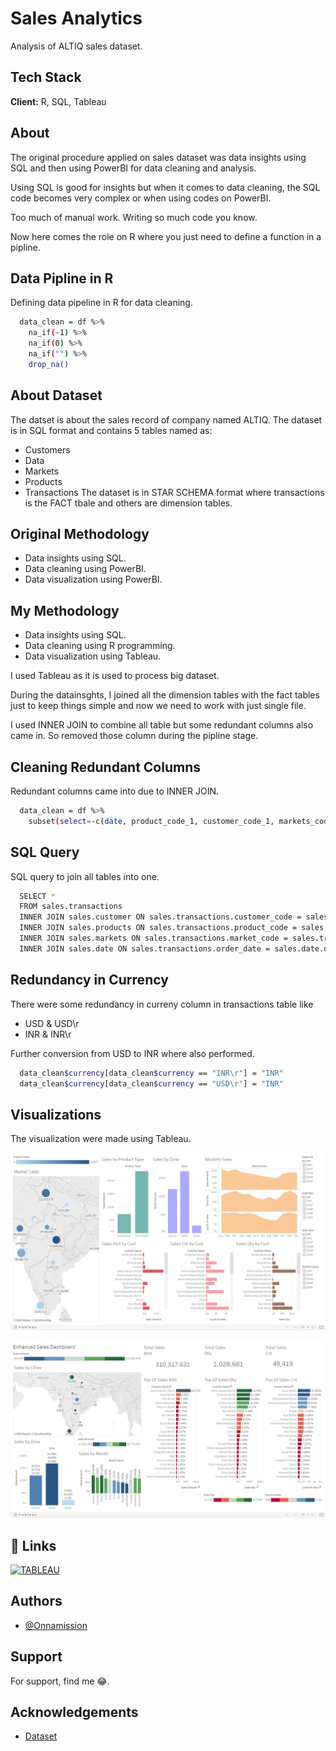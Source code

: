 # Sales Analytics

Analysis of ALTIQ sales dataset.

## Tech Stack

**Client:** R, SQL, Tableau

## About

The original procedure applied on sales dataset was data insights using SQL and then using PowerBI for data cleaning and analysis.

Using SQL is good for insights but when it comes to data cleaning, the SQL code becomes very complex or when using codes on PowerBI. 

Too much of manual work. Writing so much code you know.

Now here comes the role on R where you just need to define a function in a pipline.

## Data Pipline in R

Defining data pipeline in R for data cleaning.

```bash
  data_clean = df %>%
    na_if(-1) %>%
    na_if(0) %>%
    na_if("") %>%
    drop_na()
```

## About Dataset

The datset is about the sales record of company named ALTIQ. The dataset is in SQL format and contains 5 tables named as:
- Customers
- Data
- Markets
- Products
- Transactions
The dataset is in STAR SCHEMA format where transactions is the FACT tbale and others are dimension tables.

## Original Methodology
- Data insights using SQL.
- Data cleaning using PowerBI.
- Data visualization using PowerBI.

## My Methodology
- Data insights using SQL.
- Data cleaning using R programming.
- Data visualization using Tableau.

I used Tableau as it is used to process big dataset.

During the datainsghts, I joined all the dimension tables with the fact tables just to keep things simple and now we need to work with just single file.

I used INNER JOIN to combine all table but some redundant columns also came in. So removed those column during the pipline stage.  

## Cleaning Redundant Columns

Redundant columns came into due to INNER JOIN.

```bash
  data_clean = df %>%
    subset(select=-c(date, product_code_1, customer_code_1, markets_code))
```

## SQL Query

SQL query to join all tables into one.

```bash
  SELECT *
  FROM sales.transactions
  INNER JOIN sales.customer ON sales.transactions.customer_code = sales.customer.customer_code
  INNER JOIN sales.products ON sales.transactions.product_code = sales.products.product_code
  INNER JOIN sales.markets ON sales.transactions.market_code = sales.transaction.markets_code
  INNER JOIN sales.date ON sales.transactions.order_date = sales.date.date
```

## Redundancy in Currency

There were some redundancy in curreny column in transactions table like 
- USD & USD\r
- INR & INR\r

Further conversion from USD to INR where also performed.

```bash
  data_clean$currency[data_clean$currency == "INR\r"] = "INR"
  data_clean$currency[data_clean$currency == "USD\r"] = "INR"
```

## Visualizations

The visualization were made using Tableau.

![Sales Dashboard](sales_dashboard.png)

![Enhanced Sales Dashboard](enhance_sales_dashboard.png)

## 🔗 Links
[![TABLEAU](https://img.shields.io/badge/tableau-0A66C2?style=for-the-badge&logo=tableau&logoColor=white)](https://public.tableau.com/app/profile/aditya.kakde)


## Authors

- [@Onnamission](https://www.github.com/octokatherine)


## Support

For support, find me 😂.


## Acknowledgements

 - [Dataset](https://github.com/codebasics/DataAnalysisProjects/tree/master/1_SalesInsights)

